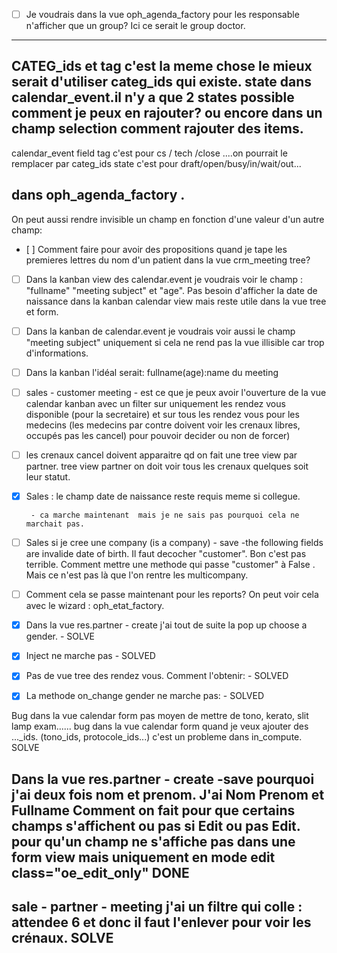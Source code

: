 - [ ] Je voudrais dans la vue oph_agenda_factory pour les responsable n'afficher que un group?
Ici ce serait le group doctor.

----
CATEG_ids et tag c'est la meme chose le mieux serait d'utiliser categ_ids qui existe.
state dans calendar_event.il n'y a que 2 states possible comment je peux en rajouter?
ou encore dans un champ selection comment rajouter des items.
-------

calendar_event field tag c'est pour cs / tech /close ....on pourrait le remplacer par categ_ids
state c'est pour draft/open/busy/in/wait/out...

dans oph_agenda_factory .
------

On peut aussi rendre invisible un champ en fonction d'une valeur d'un autre champ:
<field name="discount" attrs="{'invisible':[('price_unit','=',0)]}" groups="sale.group_discount_per_so_line"/>


- [ ] Comment faire pour avoir des propositions quand je tape les premieres lettres du nom d'un patient dans la vue crm_meeting tree?


- [ ] Dans la kanban view des calendar.event je voudrais voir le champ : "fullname" "meeting subject" et "age".
Pas besoin d'afficher la date de naissance dans la kanban calendar view mais reste utile dans la 
vue tree et form.

- [ ] Dans la kanban de calendar.event je voudrais voir aussi le champ "meeting subject" uniquement si cela ne rend pas la vue illisible car trop d'informations.

- [ ] Dans la kanban l'idéal serait: fullname(age):name du meeting




- [ ] sales - customer meeting - est ce que je peux avoir l'ouverture de la vue calendar kanban avec un filter sur uniquement les rendez vous disponible (pour la secretaire) et sur tous les rendez vous pour les medecins
(les medecins par contre doivent voir les crenaux libres, occupés pas les cancel) pour pouvoir decider ou non de forcer)

- [ ] les crenaux cancel doivent apparaitre qd on fait une tree view par partner. tree view partner on doit voir tous les crenaux quelques soit leur statut.

- [x]  Sales : le champ date de naissance reste requis meme si collegue.

		- ca marche maintenant  mais je ne sais pas pourquoi cela ne marchait pas.

- [ ] Sales si je cree une company (is a company) - save -the following fields are invalide date of birth. Il faut decocher "customer". Bon c'est pas terrible. Comment mettre une methode qui 
passe "customer" à False . Mais ce n'est pas là que l'on rentre les multicompany.

- [ ] Comment cela se passe maintenant pour les reports?  On peut voir cela avec le wizard : oph_etat_factory.


- [x] Dans la vue res.partner - create j'ai tout de suite la pop up choose a gender.
		- SOLVE

- [x] Inject ne marche pas
		- SOLVED

- [x] Pas de vue tree des rendez vous. Comment l'obtenir:
		- SOLVED

- [x] La methode on_change gender ne marche pas:
		- SOLVED

Bug dans la vue calendar form pas moyen de mettre de tono, kerato, slit lamp exam......
bug dans la vue calendar form quand je veux ajouter des ..._ids. (tono_ids, protocole_ids...) c'est un probleme dans in_compute.
SOLVE

Dans la vue res.partner - create -save pourquoi j'ai deux fois nom et prenom.
J'ai Nom Prenom et Fullname
Comment on fait pour que certains champs s'affichent ou pas si Edit ou pas Edit.
pour qu'un champ ne s'affiche pas dans une form view mais uniquement en mode edit class="oe_edit_only"
DONE
----
sale - partner - meeting j'ai un filtre qui colle : attendee 6 et donc il faut l'enlever pour voir les crénaux.
SOLVE
-----